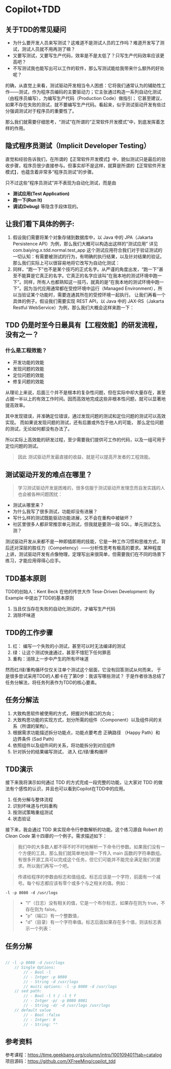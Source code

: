 
# Copilot+TDD

## 关于TDD的常见疑问

- 为什么要开发人员来写测试？这难道不是测试人员的工作吗？难道开发写了测试，测试人员就不用再测了嘛？
- 又要写测试，又要写生产代码，效率是不是太低了？只写生产代码效率应该更高吧？
- 不写测试我也能写出可以工作的软件，那么写测试能给我带来什么额外的好处呢？


的确，从直觉上来看，测试驱动开发相当令人困惑：它将我们通常认为的辅助性工作——测试，作为程序员编码的主要驱动力；它主张通过构造一系列自动化测试（由程序员编写），为编写生产代码（Production Code）做指引；
它甚至建议，如果不存在失败的测试，就不要编写生产代码。看起来，似乎测试驱动开发有些过分强调测试对于程序员的重要性了。

那么我们就需要仔细思考，“测试”在所谓的“正常软件开发模式”中，到底发挥着怎样的作用。



## 隐式程序员测试（Implicit Developer Testing）

直觉和经验告诉我们，在所谓的【正常软件开发模式】中，貌似测试只是最后的验收步骤，程序员很少直接参与。但事实却不是这样，就算是所谓的【正常软件开发模式】，也蕴含着非常多“程序员测试”的步骤。

只不过这些“程序员测试”并不表现为自动化测试，而是由
- **测试应用(Test Application)**
- **跑一下(Run It)**
- **调试(Debug)** 
等隐含手段体现的。


## 让我们看下具体的例子:
1. 假设我们需要将某个对象存储到数据库中，以 Java 中的 JPA（Jakarta Persistence API）为例，那么我们大概可以构造出这样的“测试应用” 详见 com.baiying.x.tdd.normal.test_app
这个测试应用符合我们对于验证测试的一切认知：有需要被测试的行为，有明确的执行结果，以及针对结果的验证。
那么我们实际上可以很容易地将它改写为自动化测试：
2. 同样，“跑一下”也不是某个技巧的正式名字。从严谨的角度出发，“跑一下”甚至不能算是它真正的名字。它真正的名字应该叫“在我本地的测试环境中跑一下”。同样，所有人也都熟知这一技巧，就真的是“在我本地的测试环境中跑一下”。因为当代应用通常都在受控环境中运行（Managed Environment），所以当验证某个功能时，需要连通其所在的受控环境一起执行。
让我们再看一个具体的例子。假设我们需要实现 REST API，以 Java 中的 JAX-RS（Jakarta Restful WebService）为例，那么我们大概会这样来跑一下：

## TDD 仍是时至今日最具有【工程效能】的研发流程，没有之一？

### 什么是工程效能？

- 开发功能的效能
- 发现问题的效能
- 定位问题的效能
- 修复问题的效能

从理论上来说，后面三个并不是根本的复杂性问题，但在实际中却大量存在，甚至占据一半以上的有效工作时间。因而高效地完成这些非根本性问题，就可以显著地提高效率。

其中发现错误，并准确定位错误，通过发现问题的测试和定位问题的测试可以高效实现。
而如果说发现问题的测试，还有后置或外包于他人的可能，
那么定位问题的测试，无论如何都没有办法了。

所以实际上高效能的研发过程，至少需要我们提供可工作的代码，以及一组可用于定位问题的测试。


> 因此 测试驱动开发最直接的收益，就是可以提高开发者的工程效能。

## 测试驱动开发的难点在哪里？

> 学习测试驱动开发是困难的，很多信服于测试驱动开发理念而自发实践的人也会被各种问题困扰：

- 测试从哪里来？
- 为什么我写了很多测试，功能却没有进展？
- 写什么样的测试既能驱动功能进展，又不会在重构中被破坏？
- 社区里很多人都非常推崇单元测试，但我就是要测一段 SQL，单元测试怎么测？

测试驱动开发从来都不是一种即插即用的技能，它是一种工作习惯和思维方式，背后还对深层的胜任力（Competency）——分析性思考有极高的要求。某种程度上讲，测试驱动开发有点像物理，定理写出来很简单，但需要我们在不同的场景下练习，才能应用得得心应手。


## TDD基本原则

TDD的创始人：Kent Beck 在他的传世大作 Tese-Driven Development: By Example 中提出了TDD的基本原则

1. 当且仅当存在失败的自动化测试时，才编写生产代码
2. 消除坏味道

## TDD的工作步骤

1. 红： 编写一个失败的小测试，甚至可以时无法编译的测试
2. 绿：让这个测试快速通过，甚至不惜犯下任何罪恶
3. 重构：消除上一步中产生的所有坏味道

然而红/绿/重构循环仅仅关注单个测试这个层面，它没有回答测试从何而来，
于是很多尝试采用TDD的人都卡在了第0步：我该写哪些测试？
于是作者徐浩总结了任务分解法，将任务列表作为TDD的核心要素。

## 任务分解法

1. 大致构思软件被使用的方式，把握对外接口的方向；
2. 大致构思功能的实现方式，划分所需的组件（Component）以及组件间的关系（所谓的架构）。
3. 根据需求功能描述拆分功能点，功能点要考虑 正确路径 （Happy Path）和 边界条件 (Sad Path)
4. 依照组件以及组件间的关系，将功能拆分到对应组件
5. 针对拆分的结果编写测试， 进入 红/绿/重构循环





## TDD演示

接下来我将演示如何通过 TDD 的方式完成一段完整的功能，让大家对 TDD 的做法有个感性的认识，并且也可以看到Copilot在TDD中的应用。

1. 任务分解与整体流程
2. 识别坏味道与代码重构
3. 按测试策略重组测试
4. 状态验证

接下来，我会通过 TDD 来实现命令行参数解析的功能。这个练习源自 Robert  的 *Clean Code* 第十四章的一个例子。需求描述如下：

> 我们中的大多数人都不得不时不时地解析一下命令行参数。如果我们没有一个方便的工具，那么我们就简单地处理一下传入 main 函数的字符串数组。有很多开源工具可以完成这个任务，但它们可能并不能完全满足我们的要求。所以我们再写一个吧。

> 传递给程序的参数由标志和值组成。标志应该是一个字符，前面有一个减号。每个标志都应该有零个或多个与之相关的值。例如：

```shell
-l -p 8080 -d /usr/logs
```
> - "l"（日志）没有相关的值，它是一个布尔标志，如果存在则为 true，不存在则为 false。
> - "p"（端口）有一个整数值，
> - "d"（目录）有一个字符串值。标志后面如果存在多个值，则该标志表示一个列表：
> 






## 任务分解
```java

// -l -p 8080 -d /usr/logs
    // Single Options:
        // - Bool -l
        // - Intger -p 8080
        // - String -d /usr/logs
        // muiti options: -l -p 8080 -d /usr/logs
    // sed path:
        // - Bool -l t / -l t f
        // - Intger -p/ -p 8080 8081
        // - String -d/ -d /usr/logs /usr/logs
    // default value
        // - Bool :false
        // - Intger: 0
        // - String: ""
```

## 参考资料

参考课程：https://time.geekbang.org/column/intro/100109401?tab=catalog
项目源码：https://github.com/XFreeMing/copilot_tdd